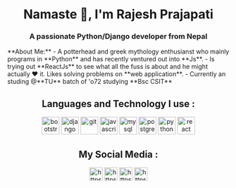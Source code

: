 <h1 align="center">Namaste 👋, I'm Rajesh Prajapati</h1>
<h3 align="center">A passionate Python/Django developer from Nepal</h3>
**About Me:**
 - A potterhead and greek mythology enthusianst who mainly programs in **Python** and has recently ventured out into **Js**.
 - Is trying out **ReactJs** to see what all the fuss is about and he might actually ❤ it. Likes solving problems on **web application**.
 - Currently an studing @**TU** batch of 'o72 studying **Bsc CSIT**
<h2 align="center">Languages and Technology I use :</h2>
<p align="center"><img src="https://devicons.github.io/devicon/devicon.git/icons/bootstrap/bootstrap-plain.svg" alt="bootstrap" width="40" height="40"/> <img src="https://devicons.github.io/devicon/devicon.git/icons/django/django-original.svg" alt="django" width="40" height="40"/> <img src="https://www.vectorlogo.zone/logos/git-scm/git-scm-icon.svg" alt="git" width="40" height="40"/> <img src="https://devicons.github.io/devicon/devicon.git/icons/javascript/javascript-original.svg" alt="javascript" width="40" height="40"/> <img src="https://devicons.github.io/devicon/devicon.git/icons/mysql/mysql-original-wordmark.svg" alt="mysql" width="40" height="40"/> <img src="https://devicons.github.io/devicon/devicon.git/icons/postgresql/postgresql-original-wordmark.svg" alt="postgresql" width="40" height="40"/> <img src="https://devicons.github.io/devicon/devicon.git/icons/python/python-original.svg" alt="python" width="40" height="40"/> <img src="https://devicons.github.io/devicon/devicon.git/icons/react/react-original-wordmark.svg" alt="react" width="40" height="40"/></p>
<h2 align="center">My Social Media :</h2>
<p align="center">
<a href="https://twitter.com/https://twitter.com/raazesh_p" target="blank"><img align="center" src="https://cdn.jsdelivr.net/npm/simple-icons@3.0.1/icons/twitter.svg" alt="https://twitter.com/raazesh_p" height="30" width="30" /></a>
<a href="https://linkedin.com/in/https://www.linkedin.com/in/raazesh-prajapati-736775193/" target="blank"><img align="center" src="https://cdn.jsdelivr.net/npm/simple-icons@3.0.1/icons/linkedin.svg" alt="https://www.linkedin.com/in/raazesh-prajapati-736775193/" height="30" width="30" /></a>
<a href="https://stackoverflow.com/users/https://stackoverflow.com/users/11630502/raazesh-prajapati" target="blank"><img align="center" src="https://cdn.jsdelivr.net/npm/simple-icons@3.0.1/icons/stackoverflow.svg" alt="https://stackoverflow.com/users/11630502/raazesh-prajapati" height="30" width="30" /></a>
<a href="https://instagram.com/https://www.instagram.com/raazesh_p/" target="blank"><img align="center" src="https://cdn.jsdelivr.net/npm/simple-icons@3.0.1/icons/instagram.svg" alt="https://www.instagram.com/raazesh_p/" height="30" width="30" /></a>
</p>
